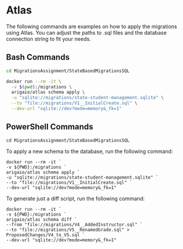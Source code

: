 ﻿# Atlas

The following commands are examples on how to apply the migrations using Atlas.
You can adjust the paths to .sql files and the database connection string to fit your needs.

## Bash Commands

```bash
cd MigrationsAssignment/StateBasedMigrationsSQL
```

```bash
docker run --rm -it \
  -v $(pwd):/migrations \
  arigaio/atlas schema apply \
  -u "sqlite://migrations/state-student-management.sqlite" \
  --to "file://migrations/V1__InitialCreate.sql" \
  --dev-url "sqlite://dev?mode=memory&_fk=1"
```

## PowerShell Commands

```shell
cd MigrationsAssignment/StateBasedMigrationsSQL
```

To apply a new schema to the database, run the following command:

```shell
docker run --rm -it `
-v ${PWD}:/migrations `
arigaio/atlas schema apply `
-u "sqlite://migrations/state-student-management.sqlite" `
--to "file://migrations/V1__InitialCreate.sql" `
--dev-url "sqlite://dev?mode=memory&_fk=1"
```

To generate just a diff script, run the following command:

```shell
docker run --rm -it `
-v ${PWD}:/migrations `
arigaio/atlas schema diff `
--from "file://migrations/V4__AddedInstructor.sql" `
--to "file://migrations/V5__RenamedGrade.sql" > ProposedChanges/V4_to_V5.sql `
--dev-url "sqlite://dev?mode=memory&_fk=1"
```

